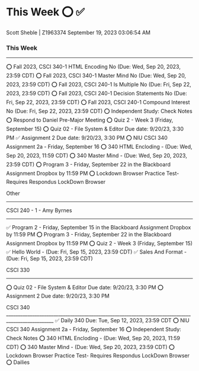 # This Week      ⭕ ✅ 
Scott Sheble | Z1963374                                             September 19, 2023 03:06:54 AM                


### This Week
__________________________________________________________________________________________________
⭕ Fall 2023, CSCI 340-1	HTML Encoding	No	(Due: Wed, Sep 20, 2023, 23:59 CDT)
⭕ Fall 2023, CSCI 340-1	Master Mind	No	(Due: Wed, Sep 20, 2023, 23:59 CDT)
⭕ Fall 2023, CSCI 240-1	Is Multiple	No	(Due: Fri, Sep 22, 2023, 23:59 CDT)	
⭕ Fall 2023, CSCI 240-1	Decision Statements	No	(Due: Fri, Sep 22, 2023, 23:59 CDT)
⭕ Fall 2023, CSCI 240-1	Compound Interest	No	(Due: Fri, Sep 22, 2023, 23:59 CDT)
⭕ Independent Study: Check Notes
⭕ Respond to Daniel Pre-Major Meeting
⭕ Quiz 2 - Week 3 (Friday, September 15)
⭕ Quiz 02 - File System & Editor Due date: 9/20/23, 3:30 PM
✅ Assignment 2 Due date: 9/20/23, 3:30 PM
⭕ NIU CSCI 340 Assignment 2a - Friday, September 16
⭕ 340 HTML Encloding - (Due: Wed, Sep 20, 2023, 11:59 CDT)
⭕ 340 Master Mind - (Due: Wed, Sep 20, 2023, 23:59 CDT)
⭕ Program 3 - Friday, September 22 in the Blackboard Assignment Dropbox by 11:59 PM
⭕ Lockdown Browser Practice Test- Requires Respondus LockDown Browser


Other
__________________________________________________________________________________________________




CSCI 240 - 1 - Amy Byrnes
__________________________________________________________________________________________________
✅ Program 2 - Friday, September 15 in the Blackboard Assignment Dropbox by 11:59 PM
⭕ Program 3 - Friday, September 22 in the Blackboard Assignment Dropbox by 11:59 PM
⭕ Quiz 2 - Week 3 (Friday, September 15)
✅ Hello World - (Due: Fri, Sep 15, 2023, 23:59 CDT)
✅ Sales And Format - (Due: Fri, Sep 15, 2023, 23:59 CDT)


CSCI 330
__________________________________________________________________________________________________
⭕ Quiz 02 - File System & Editor Due date: 9/20/23, 3:30 PM
⭕ Assignment 2 Due date: 9/20/23, 3:30 PM



CSCI 340
__________________________________________________________________________________________________ ✅ Daily 340 Due: Tue, Sep 12, 2023, 23:59 CDT
⭕ NIU CSCI 340 Assignment 2a - Friday, September 16
⭕ Independent Study: Check Notes
⭕ 340 HTML Encloding - (Due: Wed, Sep 20, 2023, 11:59 CDT)
⭕ 340 Master Mind - (Due: Wed, Sep 20, 2023, 23:59 CDT)
⭕ Lockdown Browser Practice Test- Requires Respondus LockDown Browser
⭕ Dailies
